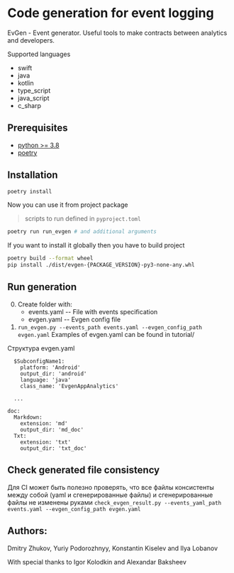 # Code generation for event logging
EvGen - Event generator.  Useful tools to make contracts between analytics and developers.

Supported languages
   - swift
   - java
   - kotlin
   - type_script
   - java_script
   - с_sharp

## Prerequisites

- [python >= 3.8](https://www.python.org/downloads/)
- [poetry](https://python-poetry.org/docs/#installation)

## Installation

```sh
poetry install
```

Now you can use it from project package
> scripts to run defined in `pyproject.toml`
```sh
poetry run run_evgen # and additional arguments
```

If you want to install it globally then you have to build project
```sh
poetry build --format wheel
pip install ./dist/evgen-{PACKAGE_VERSION}-py3-none-any.whl
```


## Run generation
0. Create folder with:
    * events.yaml -- File with events specification
    * evgen.yaml -- Evgen config file
1.  ```run_evgen.py --events_path events.yaml --evgen_config_path evgen.yaml```
Examples of evgen.yaml can be found in tutorial/

Структура evgen.yaml

```code:
  $SubconfigName1:
    platform: 'Android'
    output_dir: 'android'
    language: 'java'
    class_name: 'EvgenAppAnalytics'

  ...

doc:
  Markdown:
    extension: 'md'
    output_dir: 'md_doc'
  Txt:
    extension: 'txt'
    output_dir: 'txt_doc'
```



## Check generated file consistency
Для CI может быть полезно проверять, что все файлы консистенты между собой (yaml и сгенерированные файлы) и сгенерированные файлы не изменены руками
```check_evgen_result.py --events_yaml_path events.yaml --evgen_config_path evgen.yaml```


## Authors:
Dmitry Zhukov, Yuriy Podorozhnyy, Konstantin Kiselev and Ilya Lobanov

With special thanks to Igor Kolodkin and Alexandar Baksheev
